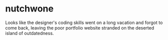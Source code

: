# nutchwone

Looks like the designer's coding skills went on a long vacation and forgot to come back, leaving the poor portfolio website stranded on the deserted island of outdatedness.
